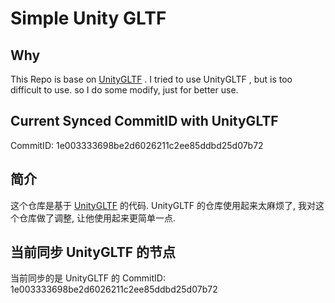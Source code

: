 # Simple Unity GLTF

## Why

This Repo is base on [UnityGLTF](https://github.com/khronosGroup/UnityGLTF) .
I tried to use UnityGLTF , but is too difficult to use. so I do some modify, just for better use.


## Current Synced CommitID with UnityGLTF

CommitID: 1e003333698be2d6026211c2ee85ddbd25d07b72


## 简介

这个仓库是基于 [UnityGLTF](https://github.com/khronosGroup/UnityGLTF) 的代码.
UnityGLTF 的仓库使用起来太麻烦了, 我对这个仓库做了调整, 让他使用起来更简单一点.

## 当前同步 UnityGLTF 的节点

当前同步的是 UnityGLTF 的 CommitID: 1e003333698be2d6026211c2ee85ddbd25d07b72

